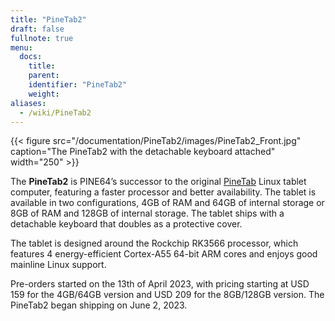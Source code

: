 ```yaml
---
title: "PineTab2"
draft: false
fullnote: true
menu:
  docs:
    title:
    parent:
    identifier: "PineTab2"
    weight:
aliases:
  - /wiki/PineTab2
---
```


{{< figure src="/documentation/PineTab2/images/PineTab2_Front.jpg" caption="The PineTab2 with the detachable keyboard attached" width="250" >}}

The **PineTab2** is PINE64’s successor to the original [PineTab](/documentation/PineTab) Linux tablet computer, featuring a faster processor and better availability. The tablet is available in two configurations, 4GB of RAM and 64GB of internal storage or 8GB of RAM and 128GB of internal storage. The tablet ships with a detachable keyboard that doubles as a protective cover.

The tablet is designed around the Rockchip RK3566 processor, which features 4 energy-efficient Cortex-A55 64-bit ARM cores and enjoys good mainline Linux support.

Pre-orders started on the 13th of April 2023, with pricing starting at USD 159 for the 4GB/64GB version and USD 209 for the 8GB/128GB version. The PineTab2 began shipping on June 2, 2023.
